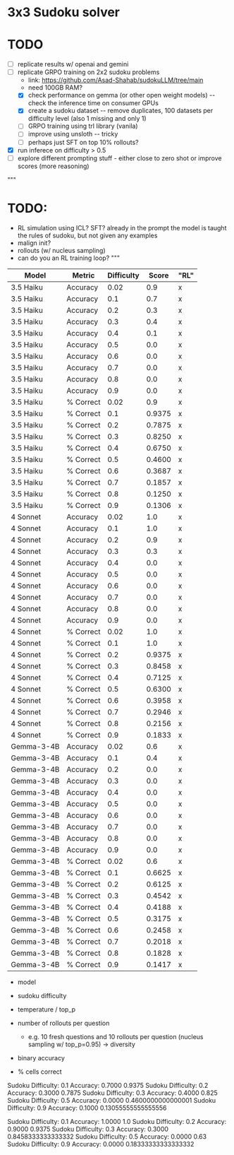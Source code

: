 # 3x3 Sudoku solver

# TODO
- [ ] replicate results w/ openai and gemini
- [ ] replicate GRPO training on 2x2 sudoku problems
  - link: https://github.com/Asad-Shahab/sudokuLLM/tree/main
  - need 100GB RAM?
  - [x] check performance on gemma (or other open weight models) -- check the inference time on consumer GPUs
  - [x] create a sudoku dataset -- remove duplicates, 100 datasets per difficulty level (also 1 missing and only 1)
  - [ ] GRPO training using trl library (vanila)
  - [ ] improve using unsloth -- tricky
  - [ ] perhaps just SFT on top 10% rollouts?
- [x] run inferece on difficulty > 0.5
- [ ] explore different prompting stuff - either close to zero shot or improve scores (more reasoning)

"""
# TODO: 
- RL simulation using ICL? SFT? already in the prompt the model is taught the rules of sudoku, but not given any examples
- malign init?
- rollouts (w/ nucleus sampling)
- can do you an RL training loop?
"""

| Model | Metric | Difficulty | Score | "RL" | 
| --- | --- | --- | --- | --- | 
| 3.5 Haiku | Accuracy | 0.02 | 0.9 | x | 
| 3.5 Haiku | Accuracy | 0.1 | 0.7 | x | 
| 3.5 Haiku | Accuracy | 0.2 | 0.3 | x | 
| 3.5 Haiku | Accuracy | 0.3 | 0.4 | x | 
| 3.5 Haiku | Accuracy | 0.4 | 0.1 | x | 
| 3.5 Haiku | Accuracy | 0.5 | 0.0 | x | 
| 3.5 Haiku | Accuracy | 0.6 | 0.0 | x | 
| 3.5 Haiku | Accuracy | 0.7 | 0.0 | x | 
| 3.5 Haiku | Accuracy | 0.8 | 0.0 | x | 
| 3.5 Haiku | Accuracy | 0.9 | 0.0 | x | 
| 3.5 Haiku | % Correct | 0.02 | 0.9 | x | 
| 3.5 Haiku | % Correct | 0.1 | 0.9375 | x | 
| 3.5 Haiku | % Correct | 0.2 | 0.7875 | x | 
| 3.5 Haiku | % Correct | 0.3 | 0.8250 | x | 
| 3.5 Haiku | % Correct | 0.4 | 0.6750 | x | 
| 3.5 Haiku | % Correct | 0.5 | 0.4600 | x | 
| 3.5 Haiku | % Correct | 0.6 | 0.3687 | x | 
| 3.5 Haiku | % Correct | 0.7 | 0.1857 | x | 
| 3.5 Haiku | % Correct | 0.8 | 0.1250 | x | 
| 3.5 Haiku | % Correct | 0.9 | 0.1306 | x | 
| 4 Sonnet | Accuracy | 0.02 | 1.0 | x |
| 4 Sonnet | Accuracy | 0.1 | 1.0 | x |
| 4 Sonnet | Accuracy | 0.2 | 0.9 | x | 
| 4 Sonnet | Accuracy | 0.3 | 0.3 | x | 
| 4 Sonnet | Accuracy | 0.4 | 0.0 | x | 
| 4 Sonnet | Accuracy | 0.5 | 0.0 | x | 
| 4 Sonnet | Accuracy | 0.6 | 0.0 | x | 
| 4 Sonnet | Accuracy | 0.7 | 0.0 | x | 
| 4 Sonnet | Accuracy | 0.8 | 0.0 | x | 
| 4 Sonnet | Accuracy | 0.9 | 0.0 | x | 
| 4 Sonnet | % Correct | 0.02 | 1.0 | x | 
| 4 Sonnet | % Correct | 0.1 | 1.0 | x | 
| 4 Sonnet | % Correct | 0.2 | 0.9375 | x | 
| 4 Sonnet | % Correct | 0.3 | 0.8458 | x | 
| 4 Sonnet | % Correct | 0.4 | 0.7125 | x | 
| 4 Sonnet | % Correct | 0.5 | 0.6300 | x | 
| 4 Sonnet | % Correct | 0.6 | 0.3958 | x | 
| 4 Sonnet | % Correct | 0.7 | 0.2946 | x | 
| 4 Sonnet | % Correct | 0.8 | 0.2156 | x | 
| 4 Sonnet | % Correct | 0.9 | 0.1833 | x | 
| Gemma-3-4B | Accuracy | 0.02 | 0.6 | x |
| Gemma-3-4B | Accuracy | 0.1 | 0.4 | x |
| Gemma-3-4B | Accuracy | 0.2 | 0.0 | x | 
| Gemma-3-4B | Accuracy | 0.3 | 0.0 | x | 
| Gemma-3-4B | Accuracy | 0.4 | 0.0 | x | 
| Gemma-3-4B | Accuracy | 0.5 | 0.0 | x | 
| Gemma-3-4B | Accuracy | 0.6 | 0.0 | x | 
| Gemma-3-4B | Accuracy | 0.7 | 0.0 | x | 
| Gemma-3-4B | Accuracy | 0.8 | 0.0 | x | 
| Gemma-3-4B | Accuracy | 0.9 | 0.0 | x | 
| Gemma-3-4B | % Correct | 0.02 | 0.6 | x | 
| Gemma-3-4B | % Correct | 0.1 | 0.6625 | x | 
| Gemma-3-4B | % Correct | 0.2 | 0.6125 | x | 
| Gemma-3-4B | % Correct | 0.3 | 0.4542 | x | 
| Gemma-3-4B | % Correct | 0.4 | 0.4188 | x | 
| Gemma-3-4B | % Correct | 0.5 | 0.3175 | x | 
| Gemma-3-4B | % Correct | 0.6 | 0.2458 | x | 
| Gemma-3-4B | % Correct | 0.7 | 0.2018 | x | 
| Gemma-3-4B | % Correct | 0.8 | 0.1828 | x | 
| Gemma-3-4B | % Correct | 0.9 | 0.1417 | x | 


<!-- 
| 3.5 Haiku | Accuracy | 0.02 | 0.8 | o | 
| 3.5 Haiku | Accuracy | 0.1 | 0.1 | o | 
| 3.5 Haiku | Accuracy | 0.2 | 0.4 | o | 
| 3.5 Haiku | Accuracy | 0.3 | 0.0 | o | 
| 3.5 Haiku | Accuracy | 0.5 | 0.0 | o | 
| 3.5 Haiku | Accuracy | 0.9 | 0.0 | o | 
| 3.5 Haiku | % Correct | 0.02 | 0.8 | o | 
| 3.5 Haiku | % Correct | 0.1 | 0.7250 | o | 
| 3.5 Haiku | % Correct | 0.2 | 0.8375 | o | 
| 3.5 Haiku | % Correct | 0.3 | 0.6292 | o | 
| 3.5 Haiku | % Correct | 0.5 | 0.4400 | o | 
| 3.5 Haiku | % Correct | 0.9 | 0.1361 | o |  -->


- model
- sudoku difficulty 
- temperature / top_p
- number of rollouts per question
  - e.g. 10 fresh questions and 10 rollouts per question (nucleus sampling w/ top_p=0.95) -> diversity

- binary accuracy
- % cells correct


Sudoku Difficulty: 0.1
Accuracy: 0.7000
0.9375
Sudoku Difficulty: 0.2
Accuracy: 0.3000
0.7875
Sudoku Difficulty: 0.3
Accuracy: 0.4000
0.825
Sudoku Difficulty: 0.5
Accuracy: 0.0000
0.4600000000000001
Sudoku Difficulty: 0.9
Accuracy: 0.1000
0.13055555555555556


Sudoku Difficulty: 0.1
Accuracy: 1.0000
1.0
Sudoku Difficulty: 0.2
Accuracy: 0.9000
0.9375
Sudoku Difficulty: 0.3
Accuracy: 0.3000
0.8458333333333332
Sudoku Difficulty: 0.5
Accuracy: 0.0000
0.63
Sudoku Difficulty: 0.9
Accuracy: 0.0000
0.18333333333333332